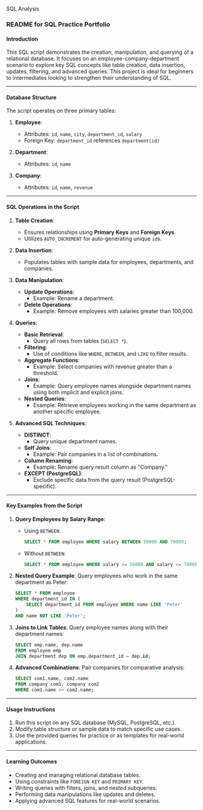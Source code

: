 SQL Analysis 

### **README for SQL Practice Portfolio**

#### **Introduction**
This SQL script demonstrates the creation, manipulation, and querying of a relational database. It focuses on an employee-company-department scenario to explore key SQL concepts like table creation, data insertion, updates, filtering, and advanced queries. This project is ideal for beginners to intermediates looking to strengthen their understanding of SQL.

---

#### **Database Structure**
The script operates on three primary tables:
1. **Employee**:
   - Attributes: `id`, `name`, `city`, `department_id`, `salary`
   - Foreign Key: `department_id` references `department(id)`

2. **Department**:
   - Attributes: `id`, `name`

3. **Company**:
   - Attributes: `id`, `name`, `revenue`

---

#### **SQL Operations in the Script**

1. **Table Creation**:
   - Ensures relationships using **Primary Keys** and **Foreign Keys**.
   - Utilizes `AUTO_INCREMENT` for auto-generating unique `id`s.

2. **Data Insertion**:
   - Populates tables with sample data for employees, departments, and companies.

3. **Data Manipulation**:
   - **Update Operations**:
     - Example: Rename a department.
   - **Delete Operations**:
     - Example: Remove employees with salaries greater than 100,000.

4. **Queries**:
   - **Basic Retrieval**:
     - Query all rows from tables (`SELECT *`).
   - **Filtering**:
     - Use of conditions like `WHERE`, `BETWEEN`, and `LIKE` to filter results.
   - **Aggregate Functions**:
     - Example: Select companies with revenue greater than a threshold.
   - **Joins**:
     - Example: Query employee names alongside department names using both implicit and explicit joins.
   - **Nested Queries**:
     - Example: Retrieve employees working in the same department as another specific employee.

5. **Advanced SQL Techniques**:
   - **DISTINCT**:
     - Query unique department names.
   - **Self Joins**:
     - Example: Pair companies in a list of combinations.
   - **Column Renaming**:
     - Example: Rename query result column as "Company."
   - **EXCEPT (PostgreSQL)**:
     - Exclude specific data from the query result (PostgreSQL-specific).

---

#### **Key Examples from the Script**

1. **Query Employees by Salary Range**:
   - Using `BETWEEN`:
     ```sql
     SELECT * FROM employee WHERE salary BETWEEN 50000 AND 70000;
     ```
   - Without `BETWEEN`:
     ```sql
     SELECT * FROM employee WHERE salary >= 50000 AND salary <= 70000;
     ```

2. **Nested Query Example**:
   Query employees who work in the same department as Peter:
   ```sql
   SELECT * FROM employee
   WHERE department_id IN (
       SELECT department_id FROM employee WHERE name LIKE 'Peter'
   )
   AND name NOT LIKE 'Peter';
   ```

3. **Joins to Link Tables**:
   Query employee names along with their department names:
   ```sql
   SELECT emp.name, dep.name
   FROM employee emp
   JOIN department dep ON emp.department_id = dep.id;
   ```

4. **Advanced Combinations**:
   Pair companies for comparative analysis:
   ```sql
   SELECT com1.name, com2.name
   FROM company com1, company com2
   WHERE com1.name <> com2.name;
   ```

---

#### **Usage Instructions**
1. Run this script on any SQL database (MySQL, PostgreSQL, etc.).
2. Modify table structure or sample data to match specific use cases.
3. Use the provided queries for practice or as templates for real-world applications.

---

#### **Learning Outcomes**
- Creating and managing relational database tables.
- Using constraints like `FOREIGN KEY` and `PRIMARY KEY`.
- Writing queries with filters, joins, and nested subqueries.
- Performing data manipulations like updates and deletes.
- Applying advanced SQL features for real-world scenarios.
